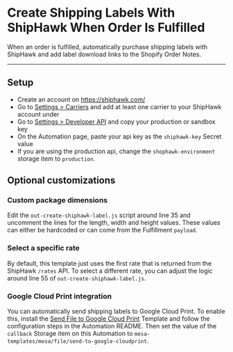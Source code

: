 # Create Shipping Labels With ShipHawk When Order Is Fulfilled
When an order is fulfilled, automatically purchase shipping labels with ShipHawk and add label download links to the Shopify Order Notes.

---

## Setup

- Create an account on https://shiphawk.com/
- Go to [Settings > Carriers](https://shiphawk.com/app/carriers) and add at least one carrier to your ShipHawk account under 
- Go to [Settings > Developer API](https://shiphawk.com/app/settings/api-keys) and copy your production or sandbox key 
- On the Automation page, paste your api key as the `shiphawk-key` Secret value
- If you are using the production api, change the `shophawk-environment` storage item to `production`.


## Optional customizations

### Custom package dimensions

Edit the `out-create-shiphawk-label.js` script around line 35 and uncomment the lines for the length, width and height values.  These values can either be hardcoded or can come from the Fulfillment `payload`.

### Select a specific rate

By default, this template just uses the first rate that is returned from the ShipHawk `/rates` API. To select a different rate, you can adjust the logic around line 55 of `out-create-shiphawk-label.js`.

### Google Cloud Print integration

You can automatically send shipping labels to Google Cloud Print. To enable this, install the [Send File to Google Cloud Print]() Template and follow the configuration steps in the Automation README. Then set the value of the `callback` Storage item on this Automation to `mesa-templates/mesa/file/send-to-google-cloudprint`.

